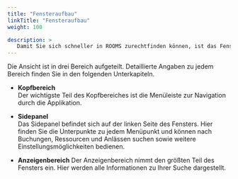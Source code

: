 ```yaml
---
title: "Fensteraufbau"
linkTitle: "Fensteraufbau"
weight: 100

description: >
   Damit Sie sich schneller in ROOMS zurechtfinden können, ist das Fenster auf jeder Seite gleich aufgebaut. 
---
```

Die Ansicht ist in drei Bereich aufgeteilt. Detaillierte Angaben zu jedem Bereich finden Sie in den folgenden Unterkapiteln.

- **Kopfbereich**  
  Der wichtigste Teil des Kopfbereiches ist die Menüleiste zur Navigation durch die Applikation.

- **Sidepanel**  
  Das Sidepanel befindet sich auf der linken Seite des Fensters. Hier finden Sie die Unterpunkte zu jedem Menüpunkt und können nach Buchungen, Ressourcen und Anlässen suchen sowie weitere Einstellungsmöglichkeiten bedienen.

- **Anzeigenbereich**
  Der Anzeigenbereich nimmt den größten Teil des Fensters ein. Hier werden alle Informationen zu Ihrer Suche dargestellt.

<!-- Bild Applikationsaufbau -->

